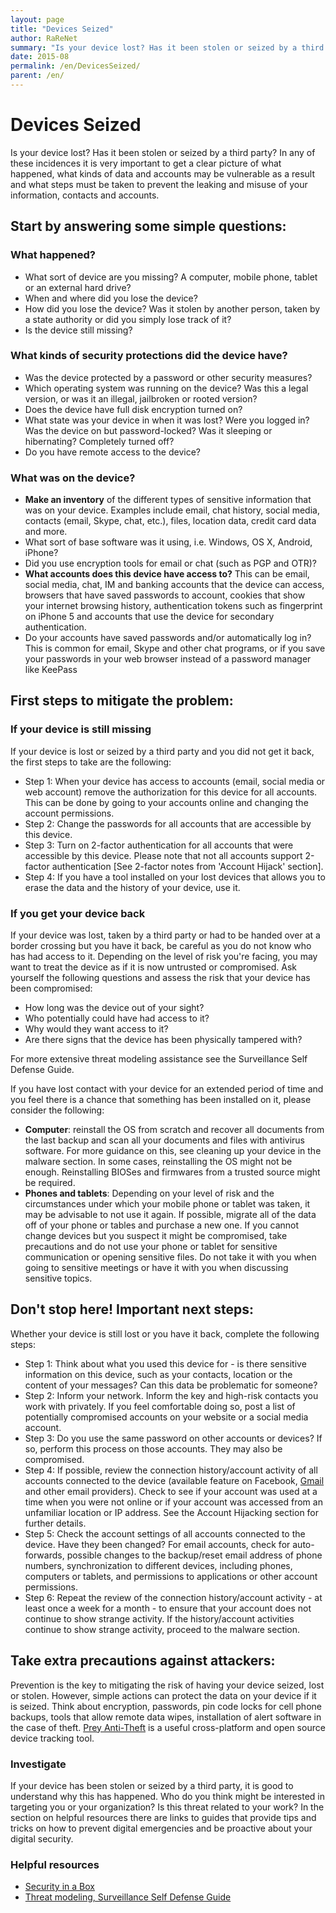 ```yaml
---
layout: page
title: "Devices Seized"
author: RaReNet
summary: "Is your device lost? Has it been stolen or seized by a third party? In any of these incidences it is very important to get a clear picture of what happened, what kinds of data and accounts may be vulnerable as a result and what steps must be taken to prevent the leaking and misuse of your information, contacts and accounts."
date: 2015-08
permalink: /en/DevicesSeized/
parent: /en/
---
```


# Devices Seized

Is your device lost? Has it been stolen or seized by a third party? In any of these incidences it is very important to get a clear picture of what happened, what kinds of data and accounts may be vulnerable as a result and what steps must be taken to prevent the leaking and misuse of your information, contacts and accounts.

## Start by answering some simple questions:

### What happened?

- What sort of device are you missing? A computer, mobile phone, tablet or an external hard drive?
- When and where did you lose the device?
- How did you lose the device? Was it stolen by another person, taken by a state authority or did you simply lose track of it?
- Is the device still missing?

### What kinds of security protections did the device have?

- Was the device protected by a password or other security measures?
- Which operating system was running on the device? Was this a legal version, or was it an illegal, jailbroken or rooted version?
- Does the device have full disk encryption turned on?
- What state was your device in when it was lost?  Were you logged in?  Was the device on but password-locked? Was it sleeping or hibernating? Completely turned off?
- Do you have remote access to the device?

### What was on the device?

- **Make an inventory** of the different types of sensitive information that was on your device. Examples include email, chat history, social media, contacts (email, Skype, chat, etc.), files, location data, credit card data and more.
- What sort of base software was it using, i.e. Windows, OS X, Android, iPhone?
- Did you use encryption tools for email or chat (such as PGP and OTR)?
- **What accounts does this device have access to?** This can be email, social media, chat, IM and banking accounts that the device can access, browsers that have saved passwords to account, cookies that show your internet browsing history, authentication tokens such as fingerprint on iPhone 5 and accounts that use the device for secondary authentication.
- Do your accounts have saved passwords and/or automatically log in? This is common for email, Skype and other chat programs, or if you save your passwords in your web browser instead of a password manager like KeePass

## First steps to mitigate the problem:

### If your device is still missing

If your device is lost or seized by a third party and you did not get it back, the first steps to take are the following:

-  Step 1: When your device has access to accounts (email, social media or web account) remove the authorization for this device for all accounts. This can be done by going to your accounts online and changing the account permissions.
- Step 2: Change the passwords for all accounts that are accessible by this device.
- Step 3: Turn on 2-factor authentication for all accounts that were accessible by this device. Please note that not all accounts support 2-factor authentication [See 2-factor notes from 'Account Hijack' section].
- Step 4: If you have a tool installed on your lost devices that allows you to erase the data and the history of your device, use it.

### If you get your device back

If your device was lost, taken by a third party or had to be handed over at a border crossing but you have it back, be careful as you do not know who has had access to it. Depending on the level of risk you're facing, you may want to treat the device as if it is now untrusted or compromised. Ask yourself the following questions and assess the risk that your device has been compromised:

- How long was the device out of your sight?
- Who potentially could have had access to it?
- Why would they want access to it?
- Are there signs that the device has been physically tampered with?

For more extensive threat modeling assistance see the Surveillance Self Defense Guide.

If you have lost contact with your device for an extended period of time and you feel there is a chance that something has been installed on it, please consider the following:

- **Computer**: reinstall the OS from scratch and recover all documents from the last backup and scan all your documents and files with antivirus software. For more guidance on this, see cleaning up your device in the malware section. In some cases, reinstalling the OS might not be enough. Reinstalling BIOSes and firmwares from a trusted source might be required.
- **Phones and tablets**: Depending on your level of risk and the circumstances under which your mobile phone or tablet was taken, it may be advisable to not use it again. If possible, migrate all of the data off of your phone or tables and purchase a new one. If you cannot change devices but you suspect it might be compromised, take precautions and do not use your phone or tablet for sensitive communication or opening sensitive files. Do not take it with you when going to sensitive meetings or have it with you when discussing sensitive topics.

## Don't stop here! Important next steps:
Whether your device is still lost or you have it back, complete the following steps:

- Step 1: Think about what you used this device for - is there sensitive information on this device, such as your contacts, location or the content of your messages? Can this data be problematic for someone?
- Step 2: Inform your network. Inform the key and high-risk contacts you work with privately. If you feel comfortable doing so, post a list of potentially compromised accounts on your website or a social media account.
- Step 3: Do you use the same password on other accounts or devices? If so, perform this process on those accounts. They may also be compromised.
- Step 4: If possible, review the connection history/account activity of all accounts connected to the device (available feature on Facebook, [Gmail](https://www.google.com/settings/security?hl=en) and other email providers). Check to see if your account was used at a time when you were not online or if your account was accessed from an  unfamiliar location or IP address. See the Account Hijacking section for further details.
- Step 5: Check the account settings of all accounts connected to the device. Have they been changed? For email accounts, check for auto-forwards, possible changes to the backup/reset email address of phone numbers, synchronization to different devices, including phones, computers or tablets, and permissions to applications or other account permissions.
- Step 6: Repeat the review of the connection history/account activity - at least once a week for a month - to ensure that your account does not continue to show strange activity. If the history/account activities continue to show strange activity, proceed to the malware section.

## Take extra precautions against attackers:

Prevention is the key to mitigating the risk of having your device seized, lost or stolen. However, simple actions can protect the data on your device if it is seized. Think about encryption, passwords, pin code locks for cell phone backups, tools that allow remote data wipes, installation of alert software in the case of theft. [Prey Anti-Theft](https://preyproject.com/) is a useful cross-platform and open source device tracking tool.

### Investigate

If your device has been stolen or seized by a third party, it is good to understand why this has happened. Who do you think might be interested in targeting you or your organization? Is this threat related to your work? In the section on helpful resources there are links to guides that provide tips and tricks on how to prevent digital emergencies and be proactive about your digital security.

### Helpful resources

* [Security in a Box](https://securityinabox.org/en/chapter_7_2)
* [Threat modeling, Surveillance Self Defense Guide](https://ssd.eff.org/risk/threats)


